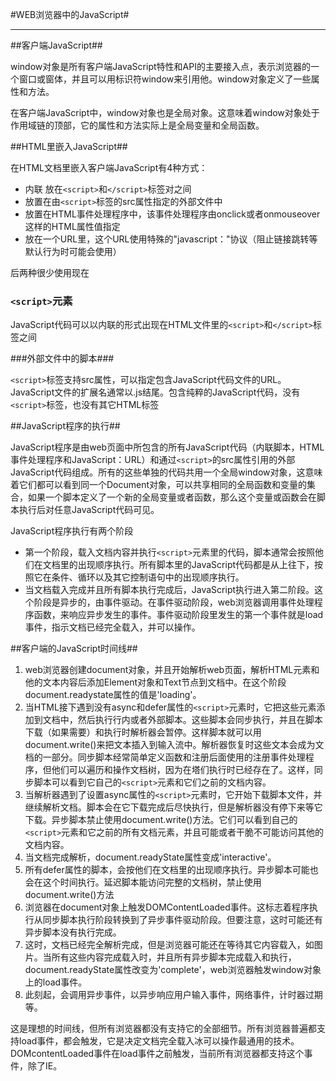 #WEB浏览器中的JavaScript#
***
##客户端JavaScript##

window对象是所有客户端JavaScript特性和API的主要接入点，表示浏览器的一个窗口或窗体，并且可以用标识符window来引用他。window对象定义了一些属性和方法。

在客户端JavaScript中，window对象也是全局对象。这意味着window对象处于作用域链的顶部，它的属性和方法实际上是全局变量和全局函数。

##HTML里嵌入JavaScript##

在HTML文档里嵌入客户端JavaScript有4种方式：

* 内联 放在``<script>``和``</script>``标签对之间
* 放置在由``<script>``标签的src属性指定的外部文件中
* 放置在HTML事件处理程序中，该事件处理程序由onclick或者onmouseover这样的HTML属性值指定
* 放在一个URL里，这个URL使用特殊的"javascript："协议（阻止链接跳转等默认行为时可能会使用）

后两种很少使用现在

### ``<script>``元素 ###

JavaScript代码可以以内联的形式出现在HTML文件里的``<script>``和``</script>``标签之间


###外部文件中的脚本###

``<script>``标签支持src属性，可以指定包含JavaScript代码文件的URL。JavaScript文件的扩展名通常以.js结尾。包含纯粹的JavaScript代码，没有``<script>``标签，也没有其它HTML标签

##JavaScript程序的执行##

JavaScript程序是由web页面中所包含的所有JavaScript代码（内联脚本，HTML事件处理程序和JavaScript：URL）和通过``<script>``的src属性引用的外部JavaScript代码组成。所有的这些单独的代码共用一个全局window对象，这意味着它们都可以看到同一个Document对象，可以共享相同的全局函数和变量的集合，如果一个脚本定义了一个新的全局变量或者函数，那么这个变量或函数会在脚本执行后对任意JavaScript代码可见。

JavaScript程序执行有两个阶段

* 第一个阶段，载入文档内容并执行``<script>``元素里的代码，脚本通常会按照他们在文档里的出现顺序执行。所有脚本里的JavaScript代码都是从上往下，按照它在条件、循环以及其它控制语句中的出现顺序执行。
* 当文档载入完成并且所有脚本执行完成后，JavaScript执行进入第二阶段。这个阶段是异步的，由事件驱动。在事件驱动阶段，web浏览器调用事件处理程序函数，来响应异步发生的事件。事件驱动阶段里发生的第一个事件就是load事件，指示文档已经完全载入，并可以操作。

##客户端的JavaScript时间线##

1. web浏览器创建document对象，并且开始解析web页面，解析HTML元素和他的文本内容后添加Element对象和Text节点到文档中。在这个阶段document.readystate属性的值是'loading'。
2. 当HTML接下遇到没有async和defer属性的``<script>``元素时，它把这些元素添加到文档中，然后执行行内或者外部脚本。这些脚本会同步执行，并且在脚本下载（如果需要）和执行时解析器会暂停。这样脚本就可以用document.write()来把文本插入到输入流中。解析器恢复时这些文本会成为文档的一部分。同步脚本经常简单定义函数和注册后面使用的注册事件处理程序，但他们可以遍历和操作文档树，因为在塔们执行时已经存在了。这样，同步脚本可以看到它自己的``<script>``元素和它们之前的文档内容。
3. 当解析器遇到了设置async属性的``<script>``元素时，它开始下载脚本文件，并继续解析文档。脚本会在它下载完成后尽快执行，但是解析器没有停下来等它下载。异步脚本禁止使用document.write()方法。它们可以看到自己的``<script>``元素和它之前的所有文档元素，并且可能或者干脆不可能访问其他的文档内容。
4. 当文档完成解析，document.readyState属性变成'interactive'。
5. 所有defer属性的脚本，会按他们在文档里的出现顺序执行。异步脚本可能也会在这个时间执行。延迟脚本能访问完整的文档树，禁止使用document.write()方法
6. 浏览器在document对象上触发DOMContentLoaded事件。这标志着程序执行从同步脚本执行阶段转换到了异步事件驱动阶段。但要注意，这时可能还有异步脚本没有执行完成。
7. 这时，文档已经完全解析完成，但是浏览器可能还在等待其它内容载入，如图片。当所有这些内容完成载入时，并且所有异步脚本完成载入和执行，document.readyState属性改变为'complete'，web浏览器触发window对象上的load事件。
8. 此刻起，会调用异步事件，以异步响应用户输入事件，网络事件，计时器过期等。

这是理想的时间线，但所有浏览器都没有支持它的全部细节。所有浏览器普遍都支持load事件，都会触发，它是决定文档完全载入冰可以操作最通用的技术。DOMcontentLoaded事件在load事件之前触发，当前所有浏览器都支持这个事件，除了IE。
